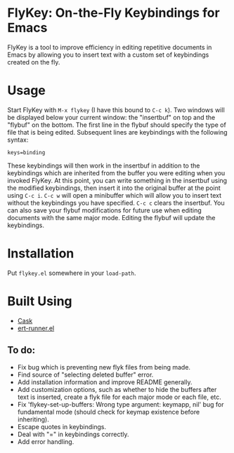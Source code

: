 # FlyKey: On-the-Fly Keybindings for Emacs

FlyKey is a tool to improve efficiency in editing repetitive documents
in Emacs by allowing you to insert text with a custom set of
keybindings created on the fly.

# Usage

Start FlyKey with `M-x flykey` (I have this bound to `C-c k`). Two
windows will be displayed below your current window: the "insertbuf"
on top and the "flybuf" on the bottom. The first line in the flybuf
should specify the type of file that is being edited. Subsequent lines
are keybindings with the following syntax:

`keys=binding`

These keybindings will then work in the insertbuf in addition to the
keybindings which are inherited from the buffer you were editing when
you invoked FlyKey. At this point, you can write something in the
insertbuf using the modified keybindings, then insert it into the
original buffer at the point using `C-c i`. `C-c w` will open a
minibuffer which will allow you to insert text without the keybindings
you have specified. `C-c c` clears the insertbuf. You can also save
your flybuf modifications for future use when editing documents with
the same major mode. Editing the flybuf will update the keybindings.

# Installation
Put `flykey.el` somewhere in your `load-path`.

# Built Using
* [Cask](https://cask.readthedocs.io/en/latest/)
* [ert-runner.el](https://github.com/rejeep/ert-runner.el)

## To do:
* Fix bug which is preventing new flyk files from being made.
* Find source of "selecting deleted buffer" error.
* Add installation information and improve README generally.
* Add customization options, such as whether to hide the buffers after
text is inserted, create a flyk file for each major mode or each file,
etc.
* Fix 'flykey-set-up-buffers: Wrong type argument: keymapp, nil' bug
for fundamental mode (should check for keymap existence before inheriting).
* Escape quotes in keybindings.
* Deal with "=" in keybindings correctly.
* Add error handling.